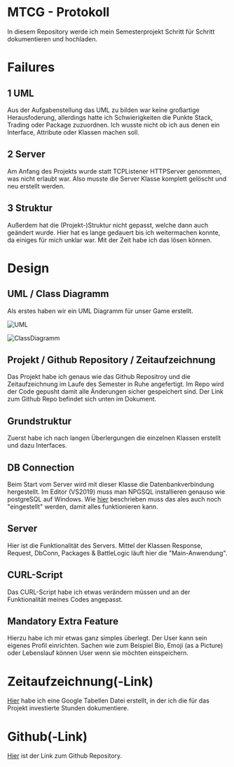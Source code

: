 # MTCG - Protokoll
In diesem Repository werde ich mein Semesterprojekt Schritt für Schritt dokumentieren und hochladen.

# Failures

## 1 UML
Aus der Aufgabenstellung das UML zu bilden war keine großartige Herausfoderung, allerdings hatte ich Schwierigkeiten die Punkte Stack, Trading oder Package zuzuordnen. Ich wusste nicht ob ich aus denen ein Interface, Attribute oder Klassen machen soll.

## 2 Server
Am Anfang des Projekts wurde statt TCPListener HTTPServer genommen, was nicht erlaubt war. Also musste die Server Klasse komplett gelöscht und neu erstellt werden.

## 3 Struktur
Außerdem hat die (Projekt-)Struktur nicht gepasst, welche dann auch geändert wurde. Hier hat es lange gedauert bis ich weitermachen konnte, da einiges für mich unklar war. Mit der Zeit habe ich das lösen können.

# Design

## UML / Class Diagramm
Als erstes haben wir ein UML Diagramm für unser Game erstellt.

![UML](E:\Semester3\LVs\SWE1\MTCG\UML\UML_NEW.jpeg)

![ClassDiagramm](E:\Semester3\LVs\SWE1\MTCG\UML\ClassDiagramm.PNG)

## Projekt / Github Repository / Zeitaufzeichnung
Das Projekt habe ich genaus wie das Github Repositroy und die Zeitaufzeichnung im Laufe des Semester in Ruhe angefertigt.
Im Repo wird der Code gepusht damit alle Änderungen sicher gespeichert sind. Der Link zum Github Repo befindet sich unten im Dokument.

## Grundstruktur
Zuerst habe ich nach langen Überlergungen die einzelnen Klassen erstellt und dazu Interfaces. 

## DB Connection
Beim Start vom Server wird mit dieser Klasse die Datenbankverbindung hergestellt. Im Editor (VS2019) muss man NPGSQL installieren genauso wie postgreSQL auf Windows.
Wie [hier](https://moodle.technikum-wien.at/pluginfile.php/1127708/mod_resource/content/0/Install%20PostgreSQL%20from%20zip.pdf) beschrieben muss das ales auch noch "eingestellt" werden, damit alles funktionieren kann.

## Server
Hier ist die Funktionalität des Servers. Mittel der Klassen Response, Request, DbConn, Packages & BattleLogic läuft hier die "Main-Anwendung". 

## CURL-Script
Das CURL-Script habe ich etwas verändern müssen und an der Funktionalität meines Codes angepasst.

## Mandatory Extra Feature
Hierzu habe ich mir etwas ganz simples überlegt. 
Der User kann sein eigenes Profil einrichten. Sachen wie zum Beispiel Bio, Emoji (as a Picture) oder Lebenslauf können User wenn sie möchten einspeichern.

# Zeitaufzeichnung(-Link)
[Hier](https://docs.google.com/spreadsheets/d/14ewVa_gy0dWolOdndV7Aw9wKR3Yk8G37M3EwMY67MkA/edit?usp=sharing) habe ich eine Google Tabellen Datei erstellt, in der ich die für das Projekt investierte Stunden dokumentiere.

# Github(-Link)
[Hier](https://github.com/farhansaifee/MTCG) ist der Link zum Github Repository.
